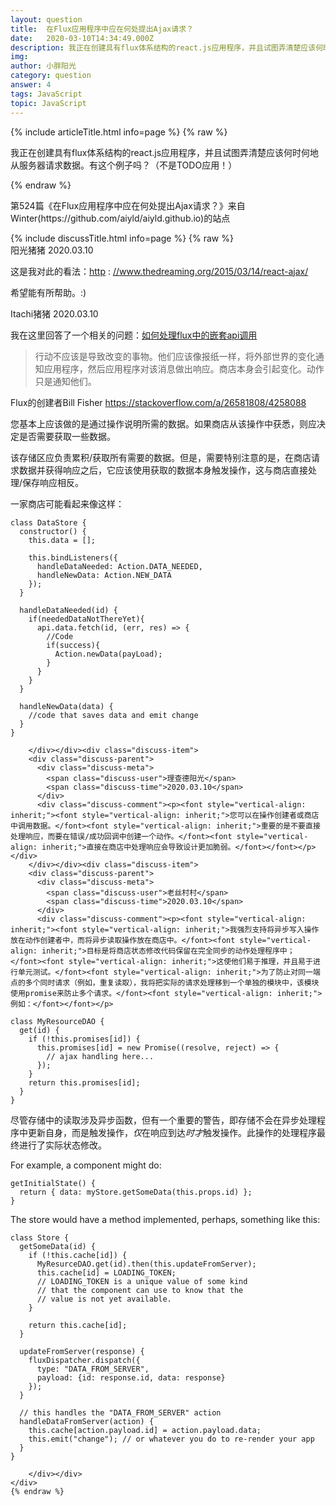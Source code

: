 ```yaml
---
layout: question
title:  在Flux应用程序中应在何处提出Ajax请求？
date:   2020-03-10T14:34:49.000Z
description: 我正在创建具有flux体系结构的react.js应用程序，并且试图弄清楚应该何时何地从服务器请求数据。有这个例子吗？（不是TODO应用！）...
img: 
author: 小胖阳光
category: question
answer: 4
tags: JavaScript
topic: JavaScript
---
```

<div class="article-root">
  <div class="article">
    {% include articleTitle.html info=page %}
    {% raw %}
    <div class="article-content"><p><font style="vertical-align: inherit;"><font style="vertical-align: inherit;">我正在创建具有flux体系结构的react.js应用程序，并且试图弄清楚应该何时何地从服务器请求数据。</font><font style="vertical-align: inherit;">有这个例子吗？</font><font style="vertical-align: inherit;">（不是TODO应用！）</font></font></p></div>
    {% endraw %}
  </div>
  <p class="winter_mark">第524篇《在Flux应用程序中应在何处提出Ajax请求？》来自Winter(https://github.com/aiyld/aiyld.github.io)的站点</p>
  <div class="discuss-wrapper">
    {% include discussTitle.html info=page %}
    {% raw %}
    <div class="discuss-list">
    <div class="discuss-item">
        <div class="discuss-parent">
          <div class="discuss-meta">
            <span class="discuss-user">阳光猪猪</span>
            <span class="discuss-time">2020.03.10</span>
          </div>
          <div class="discuss-comment"><p><font style="vertical-align: inherit;"><font style="vertical-align: inherit;">这是我对此的看法：</font><a href="http://www.thedreaming.org/2015/03/14/react-ajax/" rel="nofollow"><font style="vertical-align: inherit;">http</font></a><font style="vertical-align: inherit;"> : </font></font><a href="http://www.thedreaming.org/2015/03/14/react-ajax/" rel="nofollow"><font style="vertical-align: inherit;"><font style="vertical-align: inherit;">//www.thedreaming.org/2015/03/14/react-ajax/</font></font></a></p>

<p><font style="vertical-align: inherit;"><font style="vertical-align: inherit;">希望能有所帮助。</font><font style="vertical-align: inherit;">:)</font></font></p></div>
        </div></div><div class="discuss-item">
        <div class="discuss-parent">
          <div class="discuss-meta">
            <span class="discuss-user">Itachi猪猪</span>
            <span class="discuss-time">2020.03.10</span>
          </div>
          <div class="discuss-comment"><p><font style="vertical-align: inherit;"><font style="vertical-align: inherit;">我在这里回答了一个相关的问题：</font></font><a href="https://stackoverflow.com/questions/32240309/how-to-handle-nested-api-calls-in-flux/32337627#32337627"><font style="vertical-align: inherit;"><font style="vertical-align: inherit;">如何处理flux中的嵌套api调用</font></font></a></p>

<blockquote>
  <p><font style="vertical-align: inherit;"><font style="vertical-align: inherit;">行动不应该是导致改变的事物。</font><font style="vertical-align: inherit;">他们应该像报纸一样，将外部世界的变化通知应用程序，然后应用程序对该消息做出响应。</font><font style="vertical-align: inherit;">商店本身会引起变化。</font><font style="vertical-align: inherit;">动作只是通知他们。</font></font></p>
</blockquote>

<p><font style="vertical-align: inherit;"><font style="vertical-align: inherit;">Flux的创建者Bill Fisher </font></font><a href="https://stackoverflow.com/a/26581808/4258088"><font style="vertical-align: inherit;"><font style="vertical-align: inherit;">https://stackoverflow.com/a/26581808/4258088</font></font></a></p>

<p><font style="vertical-align: inherit;"><font style="vertical-align: inherit;">您基本上应该做的是通过操作说明所需的数据。</font><font style="vertical-align: inherit;">如果商店从该操作中获悉，则应决定是否需要获取一些数据。</font></font></p>

<p><font style="vertical-align: inherit;"><font style="vertical-align: inherit;">该存储区应负责累积/获取所有需要的数据。</font><font style="vertical-align: inherit;">但是，需要特别注意的是，在商店请求数据并获得响应之后，它应该使用获取的数据本身触发操作，这与商店直接处理/保存响应相反。</font></font></p>

<p><font style="vertical-align: inherit;"><font style="vertical-align: inherit;">一家商店可能看起来像这样：
</font></font></p>

<pre><code>class DataStore {<font></font>
  constructor() {<font></font>
    this.data = [];<font></font>
<font></font>
    this.bindListeners({<font></font>
      handleDataNeeded: Action.DATA_NEEDED,<font></font>
      handleNewData: Action.NEW_DATA<font></font>
    });<font></font>
  }<font></font>
<font></font>
  handleDataNeeded(id) {<font></font>
    if(neededDataNotThereYet){<font></font>
      api.data.fetch(id, (err, res) =&gt; {<font></font>
        //Code<font></font>
        if(success){<font></font>
          Action.newData(payLoad);<font></font>
        }<font></font>
      }<font></font>
    }<font></font>
  }<font></font>
<font></font>
  handleNewData(data) {<font></font>
    //code that saves data and emit change<font></font>
  }<font></font>
}<font></font>
</code></pre></div>
        </div></div><div class="discuss-item">
        <div class="discuss-parent">
          <div class="discuss-meta">
            <span class="discuss-user">理查德阳光</span>
            <span class="discuss-time">2020.03.10</span>
          </div>
          <div class="discuss-comment"><p><font style="vertical-align: inherit;"><font style="vertical-align: inherit;">您可以在操作创建者或商店中调用数据。</font><font style="vertical-align: inherit;">重要的是不要直接处理响应，而要在错误/成功回调中创建一个动作。</font><font style="vertical-align: inherit;">直接在商店中处理响应会导致设计更加脆弱。</font></font></p></div>
        </div></div><div class="discuss-item">
        <div class="discuss-parent">
          <div class="discuss-meta">
            <span class="discuss-user">老丝村村</span>
            <span class="discuss-time">2020.03.10</span>
          </div>
          <div class="discuss-comment"><p><font style="vertical-align: inherit;"><font style="vertical-align: inherit;">我强烈支持将异步写入操作放在动作创建者中，而将异步读取操作放在商店中。</font><font style="vertical-align: inherit;">目标是将商店状态修改代码保留在完全同步的动作处理程序中；</font><font style="vertical-align: inherit;">这使他们易于推理，并且易于进行单元测试。</font><font style="vertical-align: inherit;">为了防止对同一端点的多个同时请求（例如，重复读取），我将把实际的请求处理移到一个单独的模块中，该模块使用promise来防止多个请求。</font><font style="vertical-align: inherit;">例如：</font></font></p>

<pre class="lang-javascript prettyprint-override"><code>class MyResourceDAO {<font></font>
  get(id) {<font></font>
    if (!this.promises[id]) {<font></font>
      this.promises[id] = new Promise((resolve, reject) =&gt; {<font></font>
        // ajax handling here...<font></font>
      });<font></font>
    } <font></font>
    return this.promises[id];<font></font>
  }<font></font>
}<font></font>
</code></pre>

<p><font style="vertical-align: inherit;"><font style="vertical-align: inherit;">尽管存储中的读取涉及异步函数，但有一个重要的警告，即存储不会在异步处理程序中更新自身，而是触发操作，</font></font><em><font style="vertical-align: inherit;"><font style="vertical-align: inherit;">仅</font></font></em><font style="vertical-align: inherit;"><font style="vertical-align: inherit;">在响应到达</font><em><font style="vertical-align: inherit;">时才</font></em><font style="vertical-align: inherit;">触发操作。</font><font style="vertical-align: inherit;">此操作的处理程序最终进行了实际状态修改。</font></font></p>

<p>For example, a component might do:</p>

<pre class="lang-javascript prettyprint-override"><code>getInitialState() {<font></font>
  return { data: myStore.getSomeData(this.props.id) };<font></font>
}<font></font>
</code></pre>

<p>The store would have a method implemented, perhaps, something like this:</p>

<pre class="lang-javascript prettyprint-override"><code>class Store {<font></font>
  getSomeData(id) {<font></font>
    if (!this.cache[id]) {<font></font>
      MyResurceDAO.get(id).then(this.updateFromServer);<font></font>
      this.cache[id] = LOADING_TOKEN;<font></font>
      // LOADING_TOKEN is a unique value of some kind<font></font>
      // that the component can use to know that the<font></font>
      // value is not yet available.<font></font>
    }<font></font>
<font></font>
    return this.cache[id];<font></font>
  }<font></font>
<font></font>
  updateFromServer(response) {<font></font>
    fluxDispatcher.dispatch({<font></font>
      type: "DATA_FROM_SERVER",<font></font>
      payload: {id: response.id, data: response}<font></font>
    });<font></font>
  }<font></font>
<font></font>
  // this handles the "DATA_FROM_SERVER" action<font></font>
  handleDataFromServer(action) {<font></font>
    this.cache[action.payload.id] = action.payload.data;<font></font>
    this.emit("change"); // or whatever you do to re-render your app<font></font>
  }<font></font>
}<font></font>
</code></pre></div>
        </div></div>
    </div>
    {% endraw %}
  </div>
<div>
